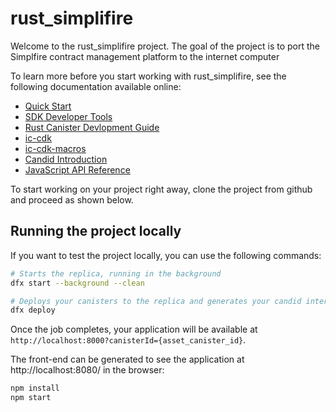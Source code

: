 # rust_simplifire

Welcome to the rust_simplifire project. The goal of the project is to port the Simplfire contract management platform to the internet computer

To learn more before you start working with rust_simplifire, see the following documentation available online:

- [Quick Start](https://smartcontracts.org/docs/quickstart/quickstart-intro.html)
- [SDK Developer Tools](https://smartcontracts.org/docs/developers-guide/sdk-guide.html)
- [Rust Canister Devlopment Guide](https://smartcontracts.org/docs/rust-guide/rust-intro.html)
- [ic-cdk](https://docs.rs/ic-cdk)
- [ic-cdk-macros](https://docs.rs/ic-cdk-macros)
- [Candid Introduction](https://smartcontracts.org/docs/candid-guide/candid-intro.html)
- [JavaScript API Reference](https://erxue-5aaaa-aaaab-qaagq-cai.raw.ic0.app)

To start working on your project right away, clone the project from github and proceed as shown below.

## Running the project locally

If you want to test the project locally, you can use the following commands:

```bash
# Starts the replica, running in the background
dfx start --background --clean

# Deploys your canisters to the replica and generates your candid interface
dfx deploy
```

Once the job completes, your application will be available at `http://localhost:8000?canisterId={asset_canister_id}`.

The front-end can be generated to see the application at http://localhost:8080/ in the browser:
```bash
npm install
npm start
```
